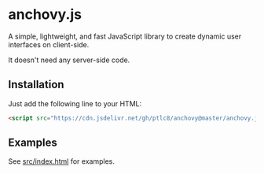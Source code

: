 # anchovy.js

A simple, lightweight, and fast JavaScript library to create dynamic user interfaces on client-side.

It doesn't need any server-side code.


## Installation

Just add the following line to your HTML:

```html
<script src="https://cdn.jsdelivr.net/gh/ptlc8/anchovy@master/anchovy.js"></script>
```


## Examples

See [src/index.html](src/index.html) for examples.